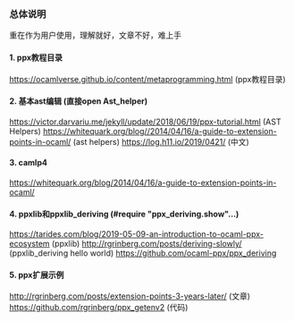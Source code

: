 ### 总体说明
重在作为用户使用，理解就好，文章不好，难上手

#### 1. ppx教程目录
https://ocamlverse.github.io/content/metaprogramming.html (ppx教程目录)

#### 2. 基本ast编辑 (直接open Ast_helper)
https://victor.darvariu.me/jekyll/update/2018/06/19/ppx-tutorial.html (AST Helpers)
https://whitequark.org/blog//2014/04/16/a-guide-to-extension-points-in-ocaml/ (ast helpers)
https://log.h11.io/2019/0421/ (中文)

#### 3. camlp4
https://whitequark.org/blog/2014/04/16/a-guide-to-extension-points-in-ocaml/
	
#### 4. ppxlib和ppxlib_deriving (#require "ppx_deriving.show"...)
https://tarides.com/blog/2019-05-09-an-introduction-to-ocaml-ppx-ecosystem (ppxlib)
http://rgrinberg.com/posts/deriving-slowly/ (ppxlib_deriving hello world)
https://github.com/ocaml-ppx/ppx_deriving

#### 5. ppx扩展示例
http://rgrinberg.com/posts/extension-points-3-years-later/ (文章)
https://github.com/rgrinberg/ppx_getenv2 (代码)